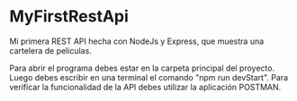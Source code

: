 # MyFirstRestApi
Mi primera REST API hecha con NodeJs y Express, que muestra una cartelera de peliculas. 

Para abrir el programa debes estar en la carpeta principal del proyecto.
Luego debes escribir en una terminal el comando "npm run devStart".
Para verificar la funcionalidad de la API debes utilizar la aplicación POSTMAN.


